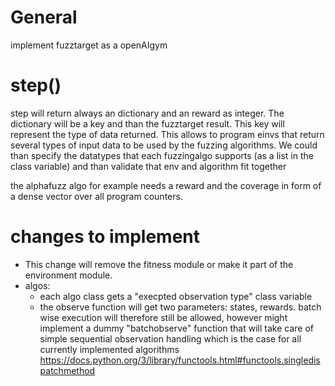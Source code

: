 # General

implement fuzztarget as a openAIgym

# step()

step will return always an dictionary and an reward as integer. The dictionary will be a key and than the fuzztarget
result. This key will represent the type of data returned. This allows to program einvs that return several types of
input data to be used by the fuzzing algorithms. We could than specify the datatypes that each fuzzingalgo supports (as
a list in the class variable) and than validate that env and algorithm fit together

the alphafuzz algo for example needs a reward and the coverage in form of a dense vector over all program counters.

# changes to implement

- This change will remove the fitness module or make it part of the environment module.
- algos:
    - each algo class gets a "execpted observation type" class variable
    - the observe function will get two parameters: states, rewards. batch wise execution will therefore still be
      allowed, however might implement a dummy "batchobserve" function that will take care of simple sequential
      observation handling which is the case for all currently implemented algorithms
      https://docs.python.org/3/library/functools.html#functools.singledispatchmethod